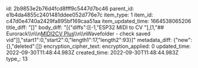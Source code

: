 id: 2b9853e2b76d4fcd8fff9c5447d7bc46
parent_id: e1b4da4855c2401481ddee052d776e7c
item_type: 1
item_id: c47d0e4740a2429fa895bf169caa51aa
item_updated_time: 1664538065206
title_diff: "[]"
body_diff: "[{\"diffs\":[[-1,\"ESP32 MIDI to CV \"],[1,\"## Eurorack\\\n\\\n[MIDI2CV Plus](:/18bd6a51937f4272b2dc3b81bfb11a2a)\\\n\\\nWavefolder - check saved vid\"]],\"start1\":0,\"start2\":0,\"length1\":17,\"length2\":93}]"
metadata_diff: {"new":{},"deleted":[]}
encryption_cipher_text: 
encryption_applied: 0
updated_time: 2022-09-30T11:48:44.983Z
created_time: 2022-09-30T11:48:44.983Z
type_: 13